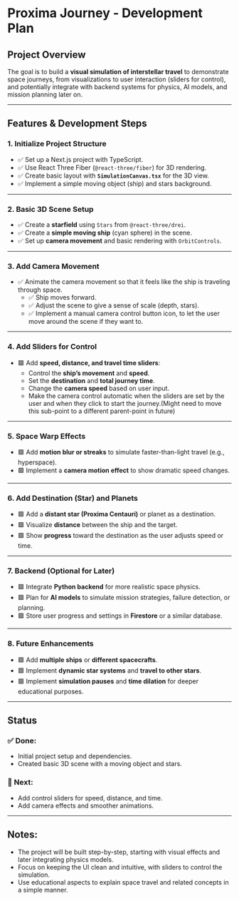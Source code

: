 # Proxima Journey - Development Plan

## Project Overview
The goal is to build a **visual simulation of interstellar travel** to demonstrate space journeys, from visualizations to user interaction (sliders for control), and potentially integrate with backend systems for physics, AI models, and mission planning later on.

---

## Features & Development Steps

### 1. **Initialize Project Structure**
- ✅ Set up a Next.js project with TypeScript.
- ✅ Use React Three Fiber (`@react-three/fiber`) for 3D rendering.
- ✅ Create basic layout with **`SimulationCanvas.tsx`** for the 3D view.
- ✅ Implement a simple moving object (ship) and stars background.

---

### 2. **Basic 3D Scene Setup**
- ✅ Create a **starfield** using `Stars` from `@react-three/drei`.
- ✅ Create a **simple moving ship** (cyan sphere) in the scene.
- ✅ Set up **camera movement** and basic rendering with `OrbitControls`.

---

### 3. **Add Camera Movement**
- ✅ Animate the camera movement so that it feels like the ship is traveling through space.
  - ✅ Ship moves forward.
  - ✅ Adjust the scene to give a sense of scale (depth, stars).
  - ✅ Implement a manual camera control button icon, to let the user move around the scene if they want to. 
  
---

### 4. **Add Sliders for Control**
- 🟩 Add **speed, distance, and travel time sliders**:
  - Control the **ship’s movement** and **speed**.
  - Set the **destination** and **total journey time**.
  - Change the **camera speed** based on user input.
  - Make the camera control automatic when the sliders are set by the user and when they click to start the journey.(Might need to move this sub-point to a different parent-point in future)

---

### 5. **Space Warp Effects**
- 🟩 Add **motion blur or streaks** to simulate faster-than-light travel (e.g., hyperspace).
- 🟩 Implement a **camera motion effect** to show dramatic speed changes.
  
---

### 6. **Add Destination (Star) and Planets**
- 🟩 Add a **distant star (Proxima Centauri)** or planet as a destination.
- 🟩 Visualize **distance** between the ship and the target.
- 🟩 Show **progress** toward the destination as the user adjusts speed or time.

---

### 7. **Backend (Optional for Later)**
- 🟩 Integrate **Python backend** for more realistic space physics.
- 🟩 Plan for **AI models** to simulate mission strategies, failure detection, or planning.
- 🟩 Store user progress and settings in **Firestore** or a similar database.
  
---

### 8. **Future Enhancements**
- 🟩 Add **multiple ships** or **different spacecrafts**.
- 🟩 Implement **dynamic star systems** and **travel to other stars**.
- 🟩 Implement **simulation pauses** and **time dilation** for deeper educational purposes.

---

## Status

### ✅ Done:
- Initial project setup and dependencies.
- Created basic 3D scene with a moving object and stars.

### 🔲 Next:
- Add control sliders for speed, distance, and time.
- Add camera effects and smoother animations.

---

## Notes:
- The project will be built step-by-step, starting with visual effects and later integrating physics models.
- Focus on keeping the UI clean and intuitive, with sliders to control the simulation.
- Use educational aspects to explain space travel and related concepts in a simple manner.
